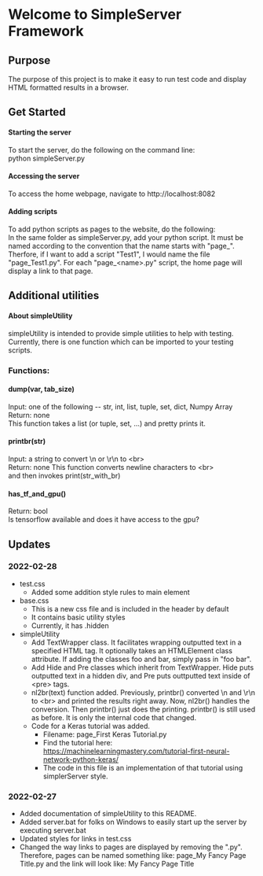 # Welcome to SimpleServer Framework

## Purpose
The purpose of this project is to make it easy to run test code and display HTML formatted results in a browser.

## Get Started
#### Starting the server
To start the server, do the following on the command line:<br>
python simpleServer.py

#### Accessing the server
To access the home webpage, navigate to http://localhost:8082

#### Adding scripts
To add python scripts as pages to the website, do the following:<br>
In the same folder as simpleServer.py, add your python script. It must be named according to the convention that the name starts with "page_". Therfore, if I want to add a script "Test1", I would name the file "page_Test1.py". For each "page_&lt;name&gt;.py" script, the home page will display a link to that page.

## Additional utilities
#### About simpleUtility
simpleUtility is intended to provide simple utilities to help with testing. Currently, there is one function which can be imported to your testing scripts.

### Functions:

#### dump(var, tab_size)
Input: one of the following -- str, int, list, tuple, set, dict, Numpy Array<br>
Return: none<br>
This function takes a list (or tuple, set, ...) and pretty prints it.

#### printbr(str)
Input: a string to convert \n or \r\n to &lt;br&gt;<br>
Return: none
This function converts newline characters to &lt;br&gt;<br>
and then invokes print(str_with_br)

#### has_tf_and_gpu()
Return: bool<br>
Is tensorflow available and does it have access to the gpu?

## Updates
### 2022-02-28
- test.css
	- Added some addition style rules to main element
- base.css
	- This is a new css file and is included in the header by default
	- It contains basic utility styles
	- Currently, it has .hidden
- simpleUtility
	- Add TextWrapper class. It facilitates wrapping outputted text in a specified HTML tag. It optionally takes an HTMLElement class attribute. If adding the classes foo and bar, simply pass in "foo bar".
	- Add Hide and Pre classes which inherit from TextWrapper. Hide puts outputted text in a hidden div, and Pre puts outtputted text inside of &lt;pre&gt; tags.
	- nl2br(text) function added. Previously, printbr() converted \n and \r\n to &lt;br&gt; and printed the results right away. Now, nl2br() handles the conversion. Then printbr() just does the printing. printbr() is still used as before. It is only the internal code that changed.
	- Code for a Keras tutorial was added.
		- Filename: page_First Keras Tutorial.py
		- Find the tutorial here: https://machinelearningmastery.com/tutorial-first-neural-network-python-keras/
		- The code in this file is an implementation of that tutorial using simplerServer style.
### 2022-02-27
- Added documentation of simpleUtility to this README.
- Added server.bat for folks on Windows to easily start up the server by executing server.bat
- Updated styles for links in test.css
- Changed the way links to pages are displayed by removing the ".py". Therefore, pages can be named something like: page_My Fancy Page Title.py and the link will look like: My Fancy Page Title

